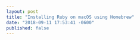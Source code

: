 ```yaml
---
layout: post
title: "Installing Ruby on macOS using Homebrew"
date: "2018-09-11 17:53:41 -0600"
published: false
---
```

